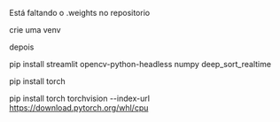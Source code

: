 Está faltando o .weights no repositorio

crie uma venv

depois

pip install streamlit opencv-python-headless numpy deep_sort_realtime

pip install torch

pip install torch torchvision --index-url https://download.pytorch.org/whl/cpu
